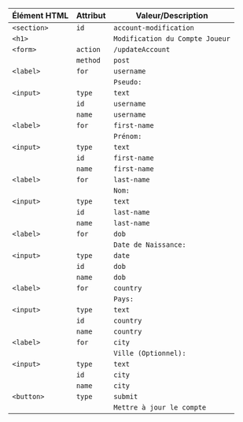 

| Élément HTML   | Attribut  | Valeur/Description                              |
|----------------|-----------|------------------------------------------------|
| `<section>`    | `id`      | `account-modification`                         |
| `<h1>`         |           | `Modification du Compte Joueur`               |
| `<form>`       | `action`  | `/updateAccount`                               |
|                | `method`  | `post`                                         |
| `<label>`      | `for`     | `username`                                     |
|                |           | `Pseudo:`                                      |
| `<input>`      | `type`    | `text`                                         |
|                | `id`      | `username`                                     |
|                | `name`    | `username`                                     |
| `<label>`      | `for`     | `first-name`                                  |
|                |           | `Prénom:`                                      |
| `<input>`      | `type`    | `text`                                         |
|                | `id`      | `first-name`                                  |
|                | `name`    | `first-name`                                  |
| `<label>`      | `for`     | `last-name`                                   |
|                |           | `Nom:`                                         |
| `<input>`      | `type`    | `text`                                         |
|                | `id`      | `last-name`                                   |
|                | `name`    | `last-name`                                   |
| `<label>`      | `for`     | `dob`                                         |
|                |           | `Date de Naissance:`                          |
| `<input>`      | `type`    | `date`                                         |
|                | `id`      | `dob`                                         |
|                | `name`    | `dob`                                         |
| `<label>`      | `for`     | `country`                                     |
|                |           | `Pays:`                                        |
| `<input>`      | `type`    | `text`                                         |
|                | `id`      | `country`                                     |
|                | `name`    | `country`                                     |
| `<label>`      | `for`     | `city`                                        |
|                |           | `Ville (Optionnel):`                          |
| `<input>`      | `type`    | `text`                                         |
|                | `id`      | `city`                                        |
|                | `name`    | `city`                                        |
| `<button>`     | `type`    | `submit`                                       |
|                |           | `Mettre à jour le compte`                    |

